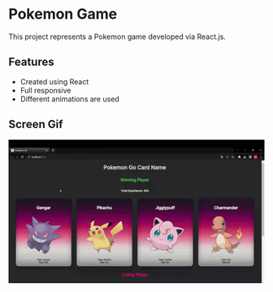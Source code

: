 <h1>Pokemon Game</h1>

<p>This project represents a Pokemon game developed via React.js.</p>

<h2>Features</h2>

<ul>
        <li>Created using React</li>
        <li>Full responsive</li>
        <li>Different animations are used</li>
</ul>

<h2>Screen Gif</h2>

![](gif.gif)